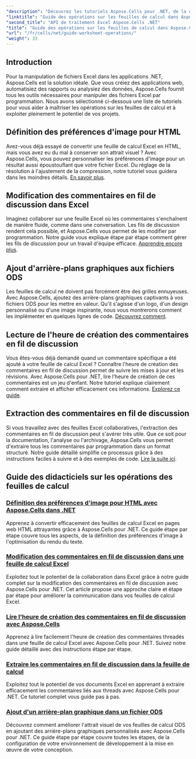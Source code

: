 ```yaml
---
"description": "Découvrez les tutoriels Aspose.Cells pour .NET, de la définition des préférences d'image pour HTML à l'ajout d'arrière-plans graphiques dans ODS. Apprenez grâce à des guides étape par étape."
"linktitle": "Guide des opérations sur les feuilles de calcul dans Aspose.Cells pour .NET"
"second_title": "API de traitement Excel Aspose.Cells .NET"
"title": "Guide des opérations sur les feuilles de calcul dans Aspose.Cells pour .NET"
"url": "/fr/cells/net/guide-worksheet-operations/"
"weight": 33
---
```


## Introduction

Pour la manipulation de fichiers Excel dans les applications .NET, Aspose.Cells est la solution idéale. Que vous créiez des applications web, automatisiez des rapports ou analysiez des données, Aspose.Cells fournit tous les outils nécessaires pour manipuler des fichiers Excel par programmation. Nous avons sélectionné ci-dessous une liste de tutoriels pour vous aider à maîtriser les opérations sur les feuilles de calcul et à exploiter pleinement le potentiel de vos projets.

## Définition des préférences d'image pour HTML 
 
Avez-vous déjà essayé de convertir une feuille de calcul Excel en HTML, mais vous avez eu du mal à conserver son attrait visuel ? Avec Aspose.Cells, vous pouvez personnaliser les préférences d'image pour un résultat aussi époustouflant que votre fichier Excel. Du réglage de la résolution à l'ajustement de la compression, notre tutoriel vous guidera dans les moindres détails. [En savoir plus](./setting-image-preferences/).

## Modification des commentaires en fil de discussion dans Excel 
 
Imaginez collaborer sur une feuille Excel où les commentaires s'enchaînent de manière fluide, comme dans une conversation. Les fils de discussion rendent cela possible, et Aspose.Cells vous permet de les modifier par programmation. Notre guide vous explique étape par étape comment gérer les fils de discussion pour un travail d'équipe efficace. [Apprendre encore plus](./editing-threaded-comments/).

## Ajout d'arrière-plans graphiques aux fichiers ODS
  
Les feuilles de calcul ne doivent pas forcément être des grilles ennuyeuses. Avec Aspose.Cells, ajoutez des arrière-plans graphiques captivants à vos fichiers ODS pour les mettre en valeur. Qu'il s'agisse d'un logo, d'un design personnalisé ou d'une image inspirante, nous vous montrerons comment les implémenter en quelques lignes de code. [Découvrez comment](./adding-graphic-background-in-ods-file/).

## Lecture de l'heure de création des commentaires en fil de discussion  

Vous êtes-vous déjà demandé quand un commentaire spécifique a été ajouté à votre feuille de calcul Excel ? Connaître l'heure de création des commentaires en fil de discussion permet de suivre les mises à jour et les révisions. Avec Aspose.Cells pour .NET, lire l'heure de création de ces commentaires est un jeu d'enfant. Notre tutoriel explique clairement comment extraire et afficher efficacement ces informations. [Explorez ce guide](./read-created-time-of-threaded-comment/).

## Extraction des commentaires en fil de discussion  

Si vous travaillez avec des feuilles Excel collaboratives, l'extraction des commentaires en fil de discussion peut s'avérer très utile. Que ce soit pour la documentation, l'analyse ou l'archivage, Aspose.Cells vous permet d'extraire tous les commentaires par programmation dans un format structuré. Notre guide détaillé simplifie ce processus grâce à des instructions faciles à suivre et à des exemples de code. [Lire la suite ici](./extract-threaded-comments/).

## Guide des didacticiels sur les opérations des feuilles de calcul
### [Définition des préférences d'image pour HTML avec Aspose.Cells dans .NET](./setting-image-preferences/)
Apprenez à convertir efficacement des feuilles de calcul Excel en pages web HTML attrayantes grâce à Aspose.Cells pour .NET. Ce guide étape par étape couvre tous les aspects, de la définition des préférences d'image à l'optimisation du rendu du texte.
### [Modification des commentaires en fil de discussion dans une feuille de calcul Excel](./editing-threaded-comments/)
Exploitez tout le potentiel de la collaboration dans Excel grâce à notre guide complet sur la modification des commentaires en fil de discussion avec Aspose.Cells pour .NET. Cet article propose une approche claire et étape par étape pour améliorer la communication dans vos feuilles de calcul Excel.
### [Lire l'heure de création des commentaires en fil de discussion avec Aspose.Cells](./read-created-time-of-threaded-comment/)
Apprenez à lire facilement l'heure de création des commentaires threadés dans une feuille de calcul Excel avec Aspose.Cells pour .NET. Suivez notre guide détaillé avec des instructions étape par étape.
### [Extraire les commentaires en fil de discussion dans la feuille de calcul](./extract-threaded-comments/)
Exploitez tout le potentiel de vos documents Excel en apprenant à extraire efficacement les commentaires liés aux threads avec Aspose.Cells pour .NET. Ce tutoriel complet vous guide pas à pas.
### [Ajout d'un arrière-plan graphique dans un fichier ODS](./adding-graphic-background-in-ods-file/)
Découvrez comment améliorer l'attrait visuel de vos feuilles de calcul ODS en ajoutant des arrière-plans graphiques personnalisés avec Aspose.Cells pour .NET. Ce guide étape par étape couvre toutes les étapes, de la configuration de votre environnement de développement à la mise en œuvre de votre conception.